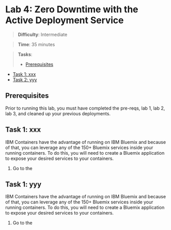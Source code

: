 
# Lab 4: Zero Downtime with the Active Deployment Service

> **Difficulty**: Intermediate

> **Time**: 35 minutes

> **Tasks**:
>- [Prerequisites](#prerequisites)
- [Task 1: xxx](#task-1-xxx)
- [Task 2: yyy](#task-2-yyy)

## Prerequisites

Prior to running this lab, you must have completed the pre-reqs, lab 1, lab 2, lab 3, and cleaned up your previous deployments.

## Task 1: xxx

IBM Containers have the advantage of running on IBM Bluemix and because of that, you can leverage any of the 150+ Bluemix services inside your running containers.  To do this, you will need to create a Bluemix application to expose your desired services to your containers.

1. Go to the

## Task 1: yyy

IBM Containers have the advantage of running on IBM Bluemix and because of that, you can leverage any of the 150+ Bluemix services inside your running containers.  To do this, you will need to create a Bluemix application to expose your desired services to your containers.

1. Go to the  
